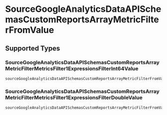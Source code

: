 # SourceGoogleAnalyticsDataAPISchemasCustomReportsArrayMetricFilterFromValue


## Supported Types

### SourceGoogleAnalyticsDataAPISchemasCustomReportsArrayMetricFilterMetricsFilter1ExpressionsFilterInt64Value

```python
sourceGoogleAnalyticsDataAPISchemasCustomReportsArrayMetricFilterFromValue: models.SourceGoogleAnalyticsDataAPISchemasCustomReportsArrayMetricFilterMetricsFilter1ExpressionsFilterInt64Value = /* values here */
```

### SourceGoogleAnalyticsDataAPISchemasCustomReportsArrayMetricFilterMetricsFilter1ExpressionsFilterDoubleValue

```python
sourceGoogleAnalyticsDataAPISchemasCustomReportsArrayMetricFilterFromValue: models.SourceGoogleAnalyticsDataAPISchemasCustomReportsArrayMetricFilterMetricsFilter1ExpressionsFilterDoubleValue = /* values here */
```


